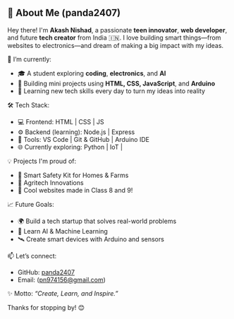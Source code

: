 ## 🐼 About Me (panda2407)

Hey there! I'm **Akash Nishad**, a passionate **teen innovator**, **web developer**, and future **tech creator** from India 🇮🇳. I love building smart things—from websites to electronics—and dream of making a big impact with my ideas.

🔧 I’m currently:
- 🎓 A student exploring **coding**, **electronics**, and **AI**
- 🚀 Building mini projects using **HTML, CSS, JavaScript**, and **Arduino**
- 🧠 Learning new tech skills every day to turn my ideas into reality

🛠️ Tech Stack:
- 💻 Frontend: HTML | CSS | JS
- ⚙️ Backend (learning): Node.js | Express
- 🧰 Tools: VS Code | Git & GitHub | Arduino IDE
- 🌐 Currently exploring: Python | IoT | 

💡 Projects I'm proud of:
- 🔐 Smart Safety Kit for Homes & Farms
- 🌱 Agritech Innovations 
- 📱 Cool websites made in Class 8 and 9!

📈 Future Goals:
- 🌍 Build a tech startup that solves real-world problems
- 🤖 Learn AI & Machine Learning
- 🛰️ Create smart devices with Arduino and sensors

📫 Let’s connect:
- GitHub: [panda2407](https://github.com/panda2407)
- Email: (pn974156@gmail.com)

✨ Motto: *“Create, Learn, and Inspire.”*

Thanks for stopping by! 😊

